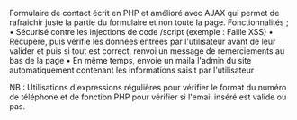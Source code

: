 Formulaire de contact écrit en PHP et amélioré avec AJAX qui permet de rafraichir juste la partie du formulaire et non toute la page.
Fonctionnalités ;
•	Sécurisé contre les injections de code /script (exemple : Faille XSS)
•	Récupère, puis vérifie les données entrées par l'utilisateur avant de leur valider et puis si tout est correct, renvoi un message de remerciements au bas de la page
•	En même temps, envoie un maila l'admin du site automatiquement contenant les informations saisit par l'utilisateur

NB : Utilisations d'expressions régulières pour vérifier le format du numéro de téléphone et de fonction PHP pour vérifier si l'email inséré est valide ou pas.

